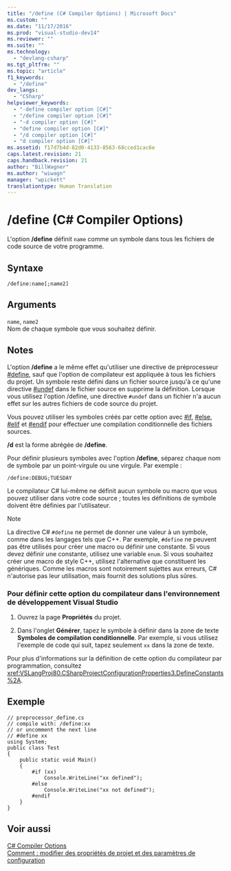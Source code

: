 ```yaml
---
title: "/define (C# Compiler Options) | Microsoft Docs"
ms.custom: ""
ms.date: "11/17/2016"
ms.prod: "visual-studio-dev14"
ms.reviewer: ""
ms.suite: ""
ms.technology: 
  - "devlang-csharp"
ms.tgt_pltfrm: ""
ms.topic: "article"
f1_keywords: 
  - "/define"
dev_langs: 
  - "CSharp"
helpviewer_keywords: 
  - "-define compiler option [C#]"
  - "/define compiler option [C#]"
  - "-d compiler option [C#]"
  - "define compiler option [C#]"
  - "/d compiler option [C#]"
  - "d compiler option [C#]"
ms.assetid: f17d7b4d-82d0-4133-8563-68cced1cac6e
caps.latest.revision: 21
caps.handback.revision: 21
author: "BillWagner"
ms.author: "wiwagn"
manager: "wpickett"
translationtype: Human Translation
---
```

# /define (C# Compiler Options)
L'option **\/define** définit `name` comme un symbole dans tous les fichiers de code source de votre programme.  
  
## Syntaxe  
  
```  
/define:name[;name2]  
```  
  
## Arguments  
 `name`, `name2`  
 Nom de chaque symbole que vous souhaitez définir.  
  
## Notes  
 L'option **\/define** a le même effet qu'utiliser une directive de préprocesseur [\#define](../../../csharp/language-reference/preprocessor-directives/preprocessor-define.md), sauf que l'option de compilateur est appliquée à tous les fichiers du projet.  Un symbole reste défini dans un fichier source jusqu'à ce qu'une directive [\#undef](../../../csharp/language-reference/preprocessor-directives/preprocessor-undef.md) dans le fichier source en supprime la définition.  Lorsque vous utilisez l'option \/define, une directive `#undef` dans un fichier n'a aucun effet sur les autres fichiers de code source du projet.  
  
 Vous pouvez utiliser les symboles créés par cette option avec [\#if](../../../csharp/language-reference/preprocessor-directives/preprocessor-if.md), [\#else](../../../csharp/language-reference/preprocessor-directives/preprocessor-else.md), [\#elif](../../../csharp/language-reference/preprocessor-directives/preprocessor-elif.md) et [\#endif](../../../csharp/language-reference/preprocessor-directives/preprocessor-endif.md) pour effectuer une compilation conditionnelle des fichiers sources.  
  
 **\/d** est la forme abrégée de **\/define**.  
  
 Pour définir plusieurs symboles avec l'option **\/define**, séparez chaque nom de symbole par un point\-virgule ou une virgule.  Par exemple :  
  
```  
/define:DEBUG;TUESDAY  
```  
  
 Le compilateur C\# lui\-même ne définit aucun symbole ou macro que vous pouvez utiliser dans votre code source ; toutes les définitions de symbole doivent être définies par l'utilisateur.  
  
> [!NOTE]
>  La directive C\# `#define` ne permet de donner une valeur à un symbole, comme dans les langages tels que C\+\+.  Par exemple, `#define` ne peuvent pas être utilisés pour créer une macro ou définir une constante.  Si vous devez définir une constante, utilisez une variable `enum`.  Si vous souhaitez créer une macro de style C\+\+, utilisez l'alternative que constituent les génériques.  Comme les macros sont notoirement sujettes aux erreurs, C\# n'autorise pas leur utilisation, mais fournit des solutions plus sûres.  
  
### Pour définir cette option du compilateur dans l'environnement de développement Visual Studio  
  
1.  Ouvrez la page **Propriétés** du projet.  
  
2.  Dans l'onglet **Générer**, tapez le symbole à définir dans la zone de texte **Symboles de compilation conditionnelle**.  Par exemple, si vous utilisez l'exemple de code qui suit, tapez seulement `xx` dans la zone de texte.  
  
 Pour plus d'informations sur la définition de cette option du compilateur par programmation, consultez <xref:VSLangProj80.CSharpProjectConfigurationProperties3.DefineConstants%2A>.  
  
## Exemple  
  
```  
// preprocessor_define.cs  
// compile with: /define:xx  
// or uncomment the next line  
// #define xx  
using System;  
public class Test   
{  
    public static void Main()   
    {  
        #if (xx)   
            Console.WriteLine("xx defined");  
        #else  
            Console.WriteLine("xx not defined");  
        #endif  
    }  
}  
```  
  
## Voir aussi  
 [C\# Compiler Options](../../../csharp/language-reference/compiler-options/index.md)   
 [Comment : modifier des propriétés de projet et des paramètres de configuration](http://msdn.microsoft.com/fr-fr/e7184bc5-2f2b-4b4f-aa9a-3ecfcbc48b67)
